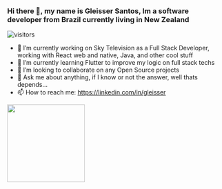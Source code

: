 ### Hi there 👋, my name is Gleisser Santos, Im a software developer from Brazil currently living in New Zealand

 ![visitors](https://visitor-badge.glitch.me/badge?page_id=gleisser.santos.visitor.badge)

- 🔭 I’m currently working on Sky Television as a Full Stack Developer, working with React web and native, Java, and other cool stuff
- 🌱 I’m currently learning Flutter to improve my logic on full stack techs
- 👯 I’m looking to collaborate on any Open Source projects
- 💬 Ask me about anything, if I know or not the answer, well thats depends...
- 📫 How to reach me: https://linkedin.com/in/gleisser

<img height="180em" src="https://github-readme-stats.vercel.app/api?username=Gleisser&show_icons=true&hide_border=true&&count_private=true&include_all_commits=true" />


